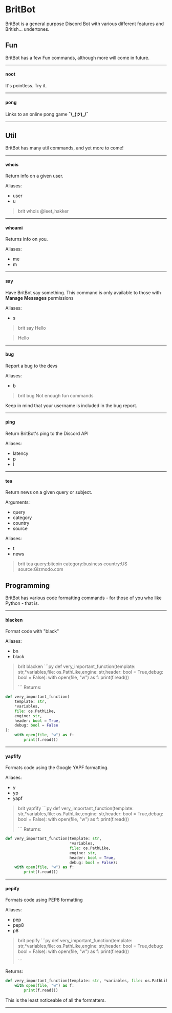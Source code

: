 # BritBot
BritBot is a general purpose Discord Bot with various different features and British... undertones.

## Fun
BritBot has a few Fun commands, although more will come in future.

---

#### noot
It's pointless. Try it.

---

#### pong
Links to an online pong game **¯\\\_(ツ)_/¯**

---

## Util
BritBot has many util commands, and yet more to come!

---
#### whois
Return info on a given user.

Aliases:
* user
* u
> brit whois @leet_hakker
---
#### whoami
Returns info on you.

Aliases:
* me
* m
---
#### say
Have BritBot say something. This command is only available to those with **Manage Messages** permissions

Aliases:
* s
> brit say Hello

> Hello

---

#### bug
Report a bug to the devs

Aliases:
* b
> brit bug Not enough fun commands

Keep in mind that your username is included in the bug report.

---
#### ping
Return BritBot's ping to the Discord API

Aliases:
* latency
* p
* l
---
#### tea
Return news on a given query or subject.

Arguments:
* query
* category
* country
* source

Aliases:
* t
* news
> brit tea query:bitcoin category:business country:US source:Gizmodo.com

## Programming
BritBot has various code formatting commands - for those of you who like Python - that is.

---
#### blacken
Format code with "black"

Aliases:
* bn
* black
>brit blacken
> `\``py
> def very_important_function(template: str,*variables,file: os.PathLike,engine: str,header: bool = True,debug: bool = False):
>     with open(file, "w") as f:
>         print(f.read())
>
> `\``
Returns:
```py
def very_important_function(
    template: str,
    *variables,
    file: os.PathLike,
    engine: str,
    header: bool = True,
    debug: bool = False
):
    with open(file, "w") as f:
        print(f.read())
```
---
#### yapfify
Formats code using the Google YAPF formatting.

Aliases:
* y
* yp
* yapf
>brit yapfify
> `\``py
> def very_important_function(template: str,*variables,file: os.PathLike,engine: str,header: bool = True,debug: bool = False):
>     with open(file, "w") as f:
>         print(f.read())
>
> `\``
Returns:
```py
def very_important_function(template: str,
							*variables,
							file: os.PathLike,
							engine: str,
							header: bool = True,
							debug: bool = False):  
	with open(file, "w") as f:
		print(f.read())
```
---
#### pepify
Formats code using PEP8 formatting

Aliases:
* pep
* pep8
* p8
>brit pepify
>\`\``py
> def very_important_function(template: str,*variables,file: os.PathLike,engine: str,header: bool = True,debug: bool = False):
>     with open(file, "w") as f:
>         print(f.read())
>
> `\``

Returns:
```py
def very_important_function(template: str, *variables, file: os.PathLike, engine: str, header: bool = True, debug: bool = False):
    with open(file, "w") as f:
        print(f.read())
```
This is the least noticeable of all the formatters.

---
